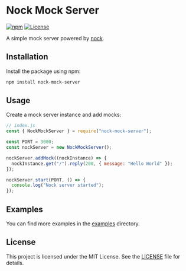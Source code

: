 # Nock Mock Server

[![npm](https://img.shields.io/npm/v/nock-mock-server.svg)](https://www.npmjs.com/package/nock-mock-server)
[![License](https://img.shields.io/github/license/italosa/nock-mock-server.svg)](https://github.com/italosa/nock-mock-server/blob/main/LICENSE.md)

A simple mock server powered by [nock](https://github.com/nock/nock).

## Installation

Install the package using npm:

```sh
npm install nock-mock-server
```

## Usage

Create a mock server instance and add mocks:

```js
// index.js
const { NockMockServer } = require("nock-mock-server");

const PORT = 3000;
const nockServer = new NockMockServer();

nockServer.addMock((nockInstance) => {
  nockInstance.get("/").reply(200, { message: "Hello World" });
});

nockServer.start(PORT, () => {
  console.log("Nock server started");
});
```

## Examples

You can find more examples in the [examples](./examples/) directory.

<!-- ## Contributing

Contributions are welcome! Please see the [contributing guidelines](CONTRIBUTING.md) for more information. -->

## License

This project is licensed under the MIT License. See the [LICENSE](https://github.com/italosa/nock-mock-server/blob/main/LICENSE.md) file for details.
